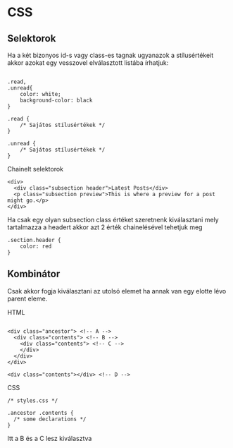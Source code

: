 # CSS

## Selektorok

Ha a két bizonyos id-s vagy class-es tagnak ugyanazok a stílusértékeit akkor azokat egy vesszovel elválasztott listába írhatjuk:
```

.read,
.unread{
    color: white;
    background-color: black
}

.read {
    /* Sajátos stílusértékek */
}

.unread {
    /* Sajátos stílusértékek */
}
```
Chainelt selektorok 

```
<div>
  <div class="subsection header">Latest Posts</div>
  <p class="subsection preview">This is where a preview for a post might go.</p>
</div>
```
Ha csak egy olyan subsection class értéket szeretnenk kiválasztani mely tartalmazza a headert akkor azt 2 érték chainelésével tehetjuk meg

```
.section.header {
    color: red
}
```

## Kombinátor

Csak akkor fogja kiválasztani az utolsó elemet ha annak van egy elotte lévo parent eleme. 

HTML
```

<div class="ancestor"> <!-- A -->
  <div class="contents"> <!-- B -->
    <div class="contents"> <!-- C -->
    </div>
  </div>
</div>

<div class="contents"></div> <!-- D -->
```
CSS
```
/* styles.css */

.ancestor .contents {
  /* some declarations */
}
```
Itt a B és a C lesz kiválasztva 
